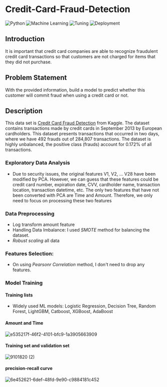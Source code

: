 # Credit-Card-Fraud-Detection

![Python](https://img.shields.io/badge/Python-3.8.10-blue.svg)
![Machine Learning](https://img.shields.io/badge/Machine%20Learning-LightGBM-orange)
![Tuning](https://img.shields.io/badge/Tuning-Optuna-red)
![Deployment](https://img.shields.io/badge/Dashboard-Plotly-purple)

## Introduction
It is important that credit card companies are able to recognize fraudulent credit card transactions so that customers are not charged for items that they did not purchase.

## Problem Statement
With the provided information, build a model to predict whether this customer will commit fraud when using a credit card or not.

## Description
This data set is [Credit Card Fraud Detection](https://www.kaggle.com/datasets/mlg-ulb/creditcardfraud) from Kaggle. The dataset contains transactions made by credit cards in September 2013 by European cardholders. This dataset presents transactions that occurred in two days, where we have 492 frauds out of 284,807 transactions. The dataset is highly unbalanced, the positive class (frauds) account for 0.172% of all transactions.

### Exploratory Data Analysis
* Due to security issues, the original features V1, V2, ... V28 have been modified by PCA. However, we can guess that these features could be credit card number, expiration date, CVV, cardholder name, transaction location, transaction datetime, etc.
The only two features that have not been converted with PCA are Time and Amount. Therefore, we only need to focus on processing these two features

### Data Preprocessing
* Log transform amount feature
* Handling Data Imbalance: I used *SMOTE* method for balancing the dataset. 
* *Robust scaling* all data

### Features Selection:
* On using *Pearsonr Correlation* method, I don't need to drop any features.

### Model Training

#### Training lists
* Widely used ML models: Logistic Regression, Decision Tree, Random Forest, LightGBM, Catboost, XGBoost, AdaBoost
#### Amount and Time
![e535217f-46f2-4101-bfc9-1a3905663909](https://github.com/Su64gi/Credit-Card-Fraud-Detection-/assets/155756162/ddeabadc-5071-42ba-9c66-77e7c54f4011)

#### Training set and validation set
![9101820 (2)](https://github.com/Su64gi/Credit-Card-Fraud-Detection-/assets/155756162/263b1c7c-ebf8-411d-bcac-774bbbfbf6f1)

#### precision-recall curve

![6e452621-6def-48fd-9e90-c9884181c452](https://github.com/Su64gi/Credit-Card-Fraud-Detection-/assets/155756162/73fa512a-6934-4fc3-8def-08f4578842aa)
